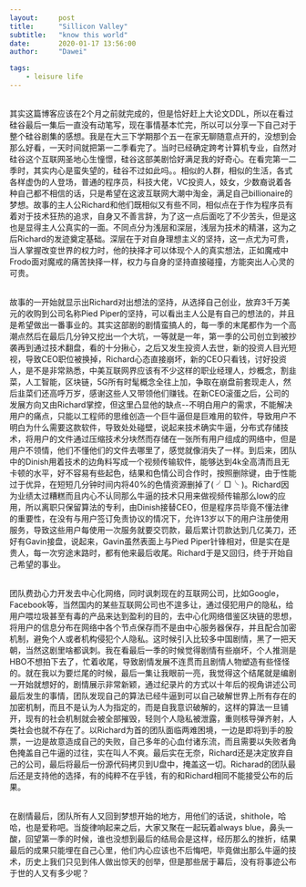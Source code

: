 ```yaml
---
layout:     post
title:      "Sillicon Valley"
subtitle:   "know this world"
date:       2020-01-17 13:56:00
author:     "Dawei"

tags:
    - leisure life
---
```

<br>其实这篇博客应该在2个月之前就完成的，但是恰好赶上大论文DDL，所以在看过硅谷最后一集后一直没有动笔写，现在事情基本忙完，所以可以分享一下自己对于整个硅谷剧集的感想。我是在大三下学期那个五一在家无聊随意点开的，没想到会那么好看，一天时间就把第一二季看完了。当时已经确定跨考计算机专业，自然对硅谷这个互联网圣地心生憧憬，硅谷这部美剧恰好满足我的好奇心。在看完第一二季时，其实内心是蛮失望的，硅谷不过如此吗。。相似的人群，相似的生活，各式各样虚伪的人登场，普通的程序员，科技大佬，VC投资人，妓女，少数裔说着各种自己都不相信的话，只是希望在这波互联网大潮中淘金，满足自己billionaire的梦想。故事的主人公Richard和他们既相似又有些不同，相似点在于作为程序员有着对于技术狂热的追求，自身又不善言辞，为了这一点后面吃了不少苦头，但是这也是显得主人公真实的一面。不同点分为浅层和深层，浅层为技术的精湛，这为之后Richard的发迹奠定基础。深层在于对自身理想主义的坚持，这一点尤为可贵，当人掌握改变世界的权力时，他的抉择才可以体现个人的真实想法，正如魔戒中Frodo面对魔戒的痛苦抉择一样，权力与自身的坚持直接碰撞，方能突出人心灵的可贵。<br/>

<br>故事的一开始就显示出Richard对出想法的坚持，从选择自己创业，放弃3千万美元的收购到公司名称Pied Piper的坚持，可以看出主人公是有自己的想法的，并且是希望做出一番事业的。其实这部剧的剧情蛮搞人的，每一季的末尾都作为一个高潮点然后在最后几分钟又挖出一个大坑，一等就是一年，第一季的公司创立到被抄袭再到通过技术翻盘，看的十分揪心，之后又发生投资人去世，新的投资人目光短视，导致CEO职位被换掉，Richard心态直接崩坏，新的CEO只看钱，讨好投资人，是不是非常熟悉，中美互联网界应该有不少这样的职业经理人，炒概念，割韭菜，人工智能，区块链，5G所有时髦概念全往上加，争取在崩盘前套现走人，然后韭菜们还高呼万岁，感谢这些人又带领他们赚钱。在新CEO滚蛋之后，公司的发展方向又由Richard掌控，但这里凸显他的缺点--不明白用户的需求，不能解决用户的痛点，只能以工程师的思维创造一个巨牛逼但是巨难用的软件，导致用户不明白为什么需要这款软件，导致处处碰壁，说起来技术确实牛逼，分布式存储技术，将用户的文件通过压缩技术分块然而存储在一张所有用户组成的网络中，但是用户不领情，他们不懂他们的文件去哪里了，感觉就像消失了一样。到后来，团队中的Dinish用着技术的边角料写成一个视频传输软件，能够达到4k全高清而且无卡顿的水平，好不容易有些起色，结果和色情公司合作时，按照删除键，由于性能过于优异，在短短几分钟时间内将40%的色情资源删掉了( ╯□╰ )。Richard因为业绩太过糟糕而且内心不认同那么牛逼的技术只用来做视频传输那么low的应用，所以离职只保留算法的专利，由Dinish接替CEO，但是程序员毕竟不懂法律的重要性，在没有与用户签订免责协议的情况下，允许13岁以下的用户注册使用服务，导致这些用户每使用一次服务就要交罚款，最后累计罚款达到几亿美刀，还好有Gavin接盘，说起来，Gavin虽然表面上与Pied Piper针锋相对，但是实在是贵人，每一次穷途末路时，都有他来最后收尾。Richard于是又回归，终于开始自己希望的事业。<br/>

<br>团队费劲心力开发去中心化网络，同时讽刺现在的互联网公司，比如Google，Facebook等，当然国内的某些互联网公司也不遑多让，通过侵犯用户的隐私，给用户喂垃圾甚至有毒的产品来达到盈利的目的，去中心化网络借鉴区块链的思想，将用户的信息分布在网络中各个节点保存而不是由中心服务器保存，并且配合加密机制，避免个人或者机构侵犯个人隐私。这时候引入比较多中国剧情，黑了一把天朝，当然这剧里啥都讽刺。我在看最后一季的时候觉得剧情有些崩坏，个人推测是HBO不想拍下去了，忙着收尾，导致剧情发展不连贯而且剧情人物塑造有些怪怪的。就在我以为要烂尾的时候，最后一集让我眼前一亮，我觉得这个结尾就是编剧一开始就想好的，剧情展示非常新颖，通过纪录片的方式以十年后的视角讲述公司最后发生的事情，团队发现自己的算法已经牛逼到可以自己破解世界上所有存在的加密机制，而且不是认为人为指定的，而是自我意识破解的，这样的算法一旦铺开，现有的社会机制就会被全部摧毁，轻则个人隐私被泄露，重则核导弹齐射，人类社会也就不存在了。以Richard为首的团队面临两难困境，一边是即将到手的股票，一边是故意造成自己的失败，自己多年的心血付诸东流，而且需要以失败者角色掩盖自己牛逼的过往，实在叫人不爽。最后实在无奈，Richard还是决定放弃自己的公司，最后将最后一份源代码拷贝到U盘中，掩盖这一切。Richarad的团队最后还是支持他的选择，有的纯粹不在乎钱，有的和Richard相同不能接受公布的后果。<br/>

<br>在剧情最后，团队所有人又回到梦想开始的地方，用他们的话说，shithole，哈哈，也是爱称吧。当旋律响起来之后，大家又聚在一起玩着always blue，鼻头一酸，回望第一季的时候，谁也没想到最后的结局会是这样，经历那么的挫折，结果最后的成果只能埋在自己心里，他们内心应该也不后悔吧，毕竟做出那么牛逼的技术，历史上我们只见到伟人做出惊天的创举，但是那些居于幕后，没有将事迹公布于世的人又有多少呢？<br/>